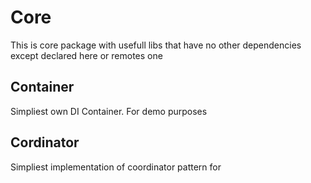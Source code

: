 # Core

This is core package with usefull libs that have no other dependencies except declared here or remotes one  

## Container
Simpliest own DI Container. For demo purposes


## Cordinator
Simpliest implementation of coordinator pattern for 
